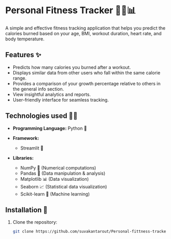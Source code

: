 # Personal Fitness Tracker 🏋️‍♂️📊  

A simple and effective fitness tracking application that helps you predict the calories burned based on your age, BMI, workout duration, heart rate, and body temperature.

## Features ✨  
- Predicts how many calories you burned after a workout.
- Displays similar data from other users who fall within the same calorie range.
- Provides a comparison of your growth percentage relative to others in the general info section.
- View insightful analytics and reports.
- User-friendly interface for seamless tracking.

## Technologies used 🧑‍💻

- **Programming Language:** Python 🐍  

- **Framework:**  
  - Streamlit 🎨  

- **Libraries:**  
  - NumPy 🔢 (Numerical computations)  
  - Pandas 📝 (Data manipulation & analysis)  
  - Matplotlib 📊 (Data visualization)  
  - Seaborn 📈 (Statistical data visualization)  
  - Scikit-learn 🤖 (Machine learning) 

## Installation 🚀  
1. Clone the repository:  
   ```bash
   git clone https://github.com/suvakantarout/Personal-fittness-tracker.git
